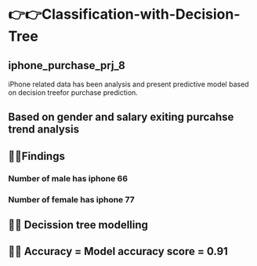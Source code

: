 # 👉👉Classification-with-Decision-Tree
## iphone_purchase_prj_8
iPhone related data has been analysis and present predictive model based on decision treefor purchase prediction.
## Based on gender and salary exiting purcahse trend analysis
## 👨‍💻Findings 
### Number of male has iphone  66
### Number of female has iphone  77
## 👨‍💻 Decission tree modelling
## 👨‍💻 Accuracy = Model accuracy score = 0.91
